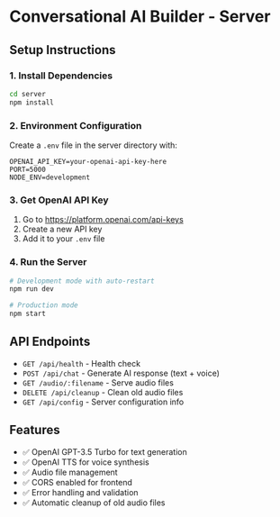 # Conversational AI Builder - Server

## Setup Instructions

### 1. Install Dependencies
```bash
cd server
npm install
```

### 2. Environment Configuration
Create a `.env` file in the server directory with:
```
OPENAI_API_KEY=your-openai-api-key-here
PORT=5000
NODE_ENV=development
```

### 3. Get OpenAI API Key
1. Go to https://platform.openai.com/api-keys
2. Create a new API key
3. Add it to your `.env` file

### 4. Run the Server
```bash
# Development mode with auto-restart
npm run dev

# Production mode
npm start
```

## API Endpoints

- `GET /api/health` - Health check
- `POST /api/chat` - Generate AI response (text + voice)
- `GET /audio/:filename` - Serve audio files
- `DELETE /api/cleanup` - Clean old audio files
- `GET /api/config` - Server configuration info

## Features

- ✅ OpenAI GPT-3.5 Turbo for text generation
- ✅ OpenAI TTS for voice synthesis
- ✅ Audio file management
- ✅ CORS enabled for frontend
- ✅ Error handling and validation
- ✅ Automatic cleanup of old audio files 